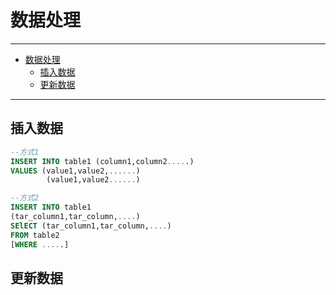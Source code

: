 # 数据处理

---
<!-- @import "[TOC]" {cmd="toc" depthFrom=1 depthTo=6 orderedList=false} -->

<!-- code_chunk_output -->

- [数据处理](#数据处理)
  - [插入数据](#插入数据)
  - [更新数据](#更新数据)

<!-- /code_chunk_output -->
---

## 插入数据

```sql
--方式1
INSERT INTO table1 (column1,column2.....)
VALUES (value1,value2,......)
        (value1,value2......)

--方式2
INSERT INTO table1
(tar_column1,tar_column,....)
SElECT (tar_column1,tar_column,....)
FROM table2
[WHERE .....]
```

## 更新数据

```sql

```
